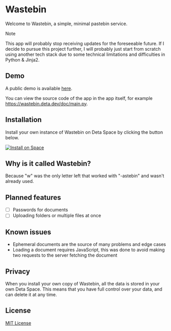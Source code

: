# Wastebin

Welcome to Wastebin, a simple, minimal pastebin service.

> [!NOTE]
> This app will probably stop receiving updates for the foreseeable future.
> If I decide to pursue this project further, I will probably just start from scratch using another tech stack due to some technical limitations and difficulties in Python & Jinja2.

## Demo

A public demo is available [here](https://wastebin.deta.dev/doc/readme.md).

You can view the source code of the app in the app itself, for example <https://wastebin.deta.dev/doc/main.py>.

## Installation

Install your own instance of Wastebin on Deta Space by clicking the button below.

[![Install on Space](https://deta.space/buttons/dark.svg)](https://deta.space/discovery/@lemonpi/wastebin)

## Why is it called Wastebin?

Because "w" was the only letter left that worked with "-astebin" and wasn't already used.

## Planned features

- [ ] Passwords for documents
- [ ] Uploading folders or multiple files at once

## Known issues

- Ephemeral documents are the source of many problems and edge cases
- Loading a document requires JavaScript, this was done to avoid making two requests to the server fetching the document

## Privacy

When you install your own copy of Wastebin, all the data is stored in your own Deta Space.
This means that you have full control over your data, and can delete it at any time.

## License

[MIT License](license.txt)
